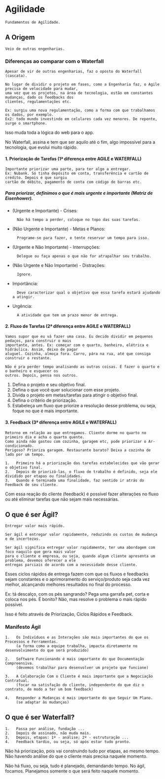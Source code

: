 # Agilidade
`Fundamentos de Agilidade.`

## A Origem

	Veio de outras engenharias.

 ### Diferenças ao comparar com o Waterfall

	Apesar de vir de outras engenharias, faz o oposto do Waterfall (cascata).
 
 	No lugar de dividir o projeto em fases, como a Engenharia faz, o Agile precisa de velocidade para mudar,
  	uma vez que os projetos, na área de tecnologia, estão em constantes mudanças, dado os feedbacks dos
   	clientes, regulamentações etc.
  
	Ex: surgiu uma nova regulamentação, como a forma com que trabalhamos os dados, por exemplo.
	Ex2: todo mundo investindo em celulares cada vez menores. De repente, surge o smartphone.
	
 Isso muda toda a lógica do web para o app.

No Waterfall, assina e tem que ser aquilo até o fim, algo impossível para a tecnologia, que evolui muito rápido.


#### 1. Priorização de Tarefas (1ª diferença entre AGILE e WATERFALL)

	Importante priorizar uma parte, para ter algo a entregar.
	Ex: Nubank. Só tinha depósito em conta, transferência e cartão de crédito. Depois é que surgiu
	cartão de débito, pagamento de conta com código de barras etc.

##### Para priorizar, definimos o que é mais urgente e importante (Matriz de Eisenhower).
		
* (Urgente e Importante) - Crises:

		Não há tempo a perder, coloque no topo das suas tarefas.


* (Não Urgente e Importante) - Metas e Planos:

		Programe-se para fazer, e tente reservar um tempo para isso.

  
* (Urgente e Não Importante) - Interrupções:

		Delegue ou faça apenas o que não for atrapalhar seu trabalho.
  
* (Não Urgente e Não Importante) - Distrações:

		Ignore.

* Importância:

		Deve caracterizar qual o objetivo que essa tarefa estará ajudando a atingir.

  
* Urgência:

		A atividade que tem um prazo menor de entrega.


#### 2. Fluxo de Tarefas (2ª diferença entre AGILE e WATERFALL)

	Vamos supor que eu vá fazer uma casa. Eu decido dividir em pequenos pedaços, para construir o mais
	importante, antes. Ex: começar com o quarto, banheiro, elétrica e hidráulica. Assim, deixo de pagar
	aluguel. Cozinha, almoça fora. Carro, pára na rua, até que consiga construir o restante.

	Não é pra perder tempo analisando as outras coisas. É fazer o quarto e o banheiro e esquecer os
 	outros. Depois, pensa nos outros.


1. Defina o projeto e seu objetivo final.
2. Defina o que você quer solucionar com esse projeto.
3. Divida o projeto em metas/tarefas para atingir o objetivo final.
4. Defina o critério de priorização.
5. Estabeleça um fluxo que priorize a resolução desse problema, ou seja, foque no que é mais importante.


#### 3. Feedback (3ª diferença entre AGILE e WATERFALL)

	Retorno em relação ao que entregamos. Cliente dorme no quarto no primeiro dia e acha o quarto quente.
	Como ainda não gastou com cozinha, garagem etc, pode priorizar o Ar-condicionado.
	Perigoso? Prioriza garagem. Restaurante barato? Deixa a cozinha de lado por um tempo.

	1.   Primeiro há a priorização das tarefas estabelecidas que vão gerar o objetivo final.
	2.   Depois de priorizá-las, o fluxo de trabalho é definido, seja ele dividido por etapas ou finalidades.
	3.   Quando é terminada uma finalidade, faz sentido ir atrás do Feedback de seu cliente.
 
Com essa reação do cliente (feedback) é possível fazer alterações no fluxo ou até eliminar tarefas que não sejam mais necessárias.


## O que é ser Ágil?
  
	Entregar valor mais rápido.
  
	Ser ágil é entregar valor rapidamente, reduzindo os custos de mudança e de incertezas.
	
 	Ser ágil significa entregar valor rapidamente, ter uma abordagem com foco naquilo que gera mais valor
  	para o cliente e empresa, ou seja, quando algum cliente apresenta um problema, devemos oferecer a ele
   	entregas parciais de acordo com a necessidade desse cliente.
  
Esses ciclos rápidos de entrega fazem com que os fluxos e feedbacks sejam constantes e o aprimoramento do serviço/produto seja cada vez melhor, alcançando melhores resultados no final do processo.

Ex: tá descalço, com os pés sangrando? Pega uma garrafa pet, corta e coloca nos pés.
É bonito? Não, mas resolve o problema o mais rápido possível.

Isso é feito através de Priorização, Ciclos Rápidos e Feedback.

### Manifesto Ágil

	1.   Os Indivíduos e as Interações são mais importantes do que os Processos e Ferramentas.
	     (a forma como a equipe trabalha, impacta diretamente no desenvolvimento do que será produzido)

	2.   Software Funcionando é mais importante do que Documentação Compreensiva.
	     (devemos trabalhar para desenvolver um projeto que funcione)

	3.   A Colaboração Com o Cliente é mais importante que a Negociação Contratual.
	     (focar na satisfação do cliente, independente do que diz o contrato, de modo a ter um bom feedback)

	4.   Responder a Mudanças é mais importante do que Seguir Um Plano.
	     (se adaptar às mudanças)


## O que é ser Waterfall?

	1.   Passa por análise, fundação ... 
	2.   Depois de assinado, não muda mais.
	3.   Depois, etapas: 1º - análise; 2º - estruturação ...
	4.   Feedback tardio, ou seja, só após estar tudo pronto.


Não há priorização, pois vai construindo tudo por etapas, ao mesmo tempo. Não havendo análise do que o cliente mais precisa naquele momento.

Não há fluxo, ou seja, tudo é planejado, demandando tempo. No ágil, focamos. Planejamos somente o que será feito naquele momento. 
